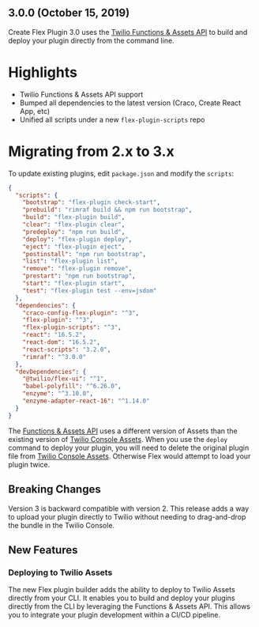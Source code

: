 ## 3.0.0 (October 15, 2019)

Create Flex Plugin 3.0 uses the [Twilio Functions & Assets API](https://www.twilio.com/docs/runtime/functions-assets-api) to build and deploy your plugin directly from the command line.

# Highlights

* Twilio Functions & Assets API support
* Bumped all dependencies to the latest version (Craco, Create React App, etc)
* Unified all scripts under a new `flex-plugin-scripts` repo

# Migrating from 2.x to 3.x

To update existing plugins, edit `package.json` and modify the `scripts`:

```json
{
  "scripts": {
    "bootstrap": "flex-plugin check-start",
    "prebuild": "rimraf build && npm run bootstrap",
    "build": "flex-plugin build",
    "clear": "flex-plugin clear",
    "predeploy": "npm run build",
    "deploy": "flex-plugin deploy",
    "eject": "flex-plugin eject",
    "postinstall": "npm run bootstrap",
    "list": "flex-plugin list",
    "remove": "flex-plugin remove",
    "prestart": "npm run bootstrap",
    "start": "flex-plugin start",
    "test": "flex-plugin test --env=jsdom"
  },
  "dependencies": {
    "craco-config-flex-plugin": "^3",
    "flex-plugin": "^3",
    "flex-plugin-scripts": "^3",
    "react": "16.5.2",
    "react-dom": "16.5.2",
    "react-scripts": "3.2.0",
    "rimraf": "^3.0.0"
  },
  "devDependencies": {
    "@twilio/flex-ui": "^1",
    "babel-polyfill": "^6.26.0",
    "enzyme": "^3.10.0",
    "enzyme-adapter-react-16": "^1.14.0"
  }
}
```

The [Functions & Assets API](https://www.twilio.com/docs/runtime/functions-assets-api) uses a different version of Assets than the existing version of [Twilio Console Assets](https://www.twilio.com/console/assets). When you use the `deploy` command to deploy your plugin, you will need to delete the original plugin file from [Twilio Console Assets](https://www.twilio.com/console/assets). Otherwise Flex would attempt to load your plugin twice.

## Breaking Changes

Version 3 is backward compatible with version 2. This release adds a way to upload your plugin directly to Twilio without needing to drag-and-drop the bundle in the Twilio Console.

## New Features

### Deploying to Twilio Assets

The new Flex plugin builder adds the ability to deploy to Twilio Assets directly from your CLI. It enables you to build and deploy your plugins directly from the CLI by leveraging the Functions & Assets API. This allows you to integrate your plugin development within a CI/CD pipeline.
